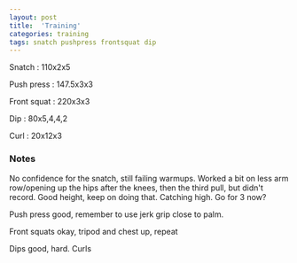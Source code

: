 ```yaml
---
layout: post
title:  'Training'
categories: training
tags: snatch pushpress frontsquat dip
---
```


Snatch :   110x2x5

Push press  : 147.5x3x3

Front squat   :   220x3x3

Dip      :   80x5,4,4,2

Curl      :   20x12x3

### Notes

No confidence for the snatch, still failing warmups. Worked a bit on less arm row/opening up the hips after the knees, then the third pull, but didn't record. Good height, keep on doing that. Catching high. Go for 3 now?

Push press good, remember to use jerk grip close to palm.

Front squats okay, tripod and chest up, repeat

Dips good, hard. Curls
